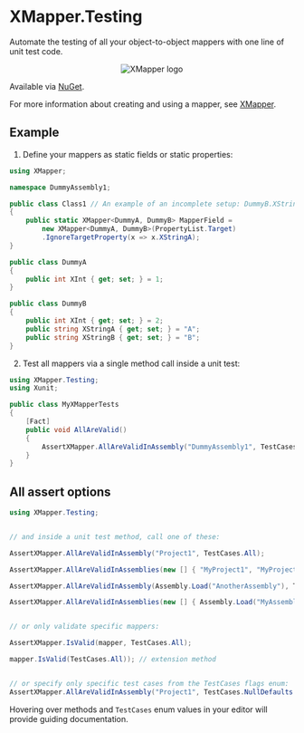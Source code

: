 # XMapper.Testing
Automate the testing of all your object-to-object mappers with one line of unit test code.
<p align="center">
    <img src="https://avatars.githubusercontent.com/u/103217522?s=150&v=4" alt="XMapper logo"/>
</p>

Available via [NuGet](https://www.nuget.org/packages/XMapper.Testing).

For more information about creating and using a mapper, see [XMapper](https://github.com/XMapper/XMapper).

## Example

1. Define your mappers as static fields or static properties:
```csharp
using XMapper;

namespace DummyAssembly1;

public class Class1 // An example of an incomplete setup: DummyB.XStringB has no match.
{ 
    public static XMapper<DummyA, DummyB> MapperField =
        new XMapper<DummyA, DummyB>(PropertyList.Target)
        .IgnoreTargetProperty(x => x.XStringA);
}

public class DummyA
{
    public int XInt { get; set; } = 1;
}

public class DummyB
{
    public int XInt { get; set; } = 2;
    public string XStringA { get; set; } = "A";
    public string XStringB { get; set; } = "B";
}
```

2. Test all mappers via a single method call inside a unit test:
```csharp
using XMapper.Testing;
using Xunit;

public class MyXMapperTests
{
    [Fact]
    public void AllAreValid()
    {
        AssertXMapper.AllAreValidInAssembly("DummyAssembly1", TestCases.All);
    }
}

```

## All assert options
```csharp
using XMapper.Testing;


// and inside a unit test method, call one of these:

AssertXMapper.AllAreValidInAssembly("Project1", TestCases.All);

AssertXMapper.AllAreValidInAssemblies(new [] { "MyProject1", "MyProject2" }, TestCases.All);

AssertXMapper.AllAreValidInAssembly(Assembly.Load("AnotherAssembly"), TestCases.All); 

AssertXMapper.AllAreValidInAssemblies(new [] { Assembly.Load("MyAssembly1"), Assembly.Load("MyAssembly2") }, TestCases.All);


// or only validate specific mappers:

AssertXMapper.IsValid(mapper, TestCases.All);

mapper.IsValid(TestCases.All)); // extension method


// or specify only specific test cases from the TestCases flags enum:
AssertXMapper.AllAreValidInAssembly("Project1", TestCases.NullDefaults | TestCases.NotNullDefaults | TestCases.TargetNullDefaults);
```

Hovering over methods and `TestCases` enum values in your editor will provide guiding documentation.

